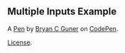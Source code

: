 ## Multiple Inputs Example

A [Pen](https://codepen.io/bgoonz/pen/dyVROog) by [Bryan C Guner](https://codepen.io/bgoonz) on [CodePen](https://codepen.io).

[License](https://codepen.io/bgoonz/pen/dyVROog/license).
